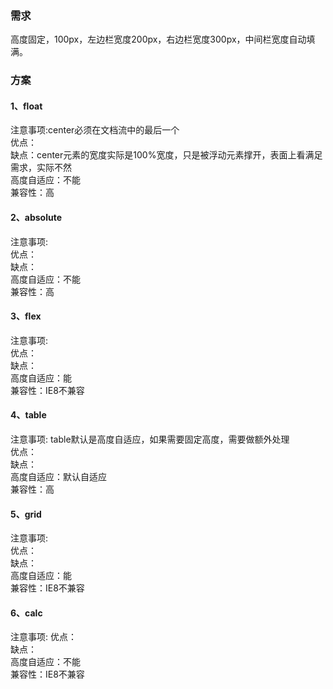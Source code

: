 ### 需求

高度固定，100px，左边栏宽度200px，右边栏宽度300px，中间栏宽度自动填满。

### 方案
#### 1、float 
注意事项:center必须在文档流中的最后一个     
优点：      
缺点：center元素的宽度实际是100%宽度，只是被浮动元素撑开，表面上看满足需求，实际不然        
高度自适应：不能        
兼容性：高      
#### 2、absolute
注意事项:       
优点：      
缺点：      
高度自适应：不能        
兼容性：高      
#### 3、flex
注意事项:       
优点：      
缺点：      
高度自适应：能      
兼容性：IE8不兼容       
#### 4、table
注意事项: table默认是高度自适应，如果需要固定高度，需要做额外处理       
优点：      
缺点：      
高度自适应：默认自适应      
兼容性：高      
#### 5、grid
注意事项:   
优点：  
缺点：  
高度自适应：能  
兼容性：IE8不兼容   
#### 6、calc
注意事项:
优点：  
缺点：  
高度自适应：不能    
兼容性：IE8不兼容   